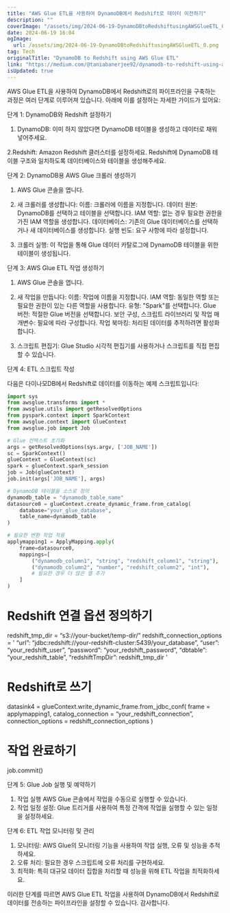 ```yaml
---
title: "AWS Glue ETL을 사용하여 DynamoDB에서 Redshift로 데이터 이전하기"
description: ""
coverImage: "/assets/img/2024-06-19-DynamoDBtoRedshiftusingAWSGlueETL_0.png"
date: 2024-06-19 16:04
ogImage:
  url: /assets/img/2024-06-19-DynamoDBtoRedshiftusingAWSGlueETL_0.png
tag: Tech
originalTitle: "DynamoDB to Redshift using AWS Glue ETL"
link: "https://medium.com/@taniabanerjee92/dynamodb-to-redshift-using-aws-glue-etl-e17bc845b176"
isUpdated: true
---
```


AWS Glue ETL을 사용하여 DynamoDB에서 Redshift로의 파이프라인을 구축하는 과정은 여러 단계로 이루어져 있습니다. 아래에 이를 설정하는 자세한 가이드가 있어요:

단계 1: DynamoDB와 Redshift 설정하기

1. DynamoDB:
   이미 하지 않았다면 DynamoDB 테이블을 생성하고 데이터로 채워 넣어주세요.

2.Redshift:
Amazon Redshift 클러스터를 설정하세요.
Redshift에 DynamoDB 테이블 구조와 일치하도록 데이터베이스와 테이블을 생성해주세요.

<!-- cozy-coder - 수평 -->

<ins class="adsbygoogle"
     style="display:block"
     data-ad-client="ca-pub-4877378276818686"
     data-ad-slot="1107185301"
     data-ad-format="auto"
     data-full-width-responsive="true"></ins>

<script>
     (adsbygoogle = window.adsbygoogle || []).push({});
</script>

단계 2: DynamoDB용 AWS Glue 크롤러 생성하기

1. AWS Glue 콘솔을 엽니다.
2. 새 크롤러를 생성합니다:
   이름: 크롤러에 이름을 지정합니다.
   데이터 원본: DynamoDB를 선택하고 테이블을 선택합니다.
   IAM 역할: 없는 경우 필요한 권한을 가진 IAM 역할을 생성합니다.
   데이터베이스: 기존의 Glue 데이터베이스를 선택하거나 새 데이터베이스를 생성합니다.
   실행 빈도: 요구 사항에 따라 설정합니다.

3. 크롤러 실행:
   이 작업을 통해 Glue 데이터 카탈로그에 DynamoDB 테이블을 위한 테이블이 생성됩니다.

단계 3: AWS Glue ETL 작업 생성하기

<!-- cozy-coder - 수평 -->

<ins class="adsbygoogle"
     style="display:block"
     data-ad-client="ca-pub-4877378276818686"
     data-ad-slot="1107185301"
     data-ad-format="auto"
     data-full-width-responsive="true"></ins>

<script>
     (adsbygoogle = window.adsbygoogle || []).push({});
</script>

1. AWS Glue 콘솔을 엽니다.
2. 새 작업을 만듭니다:
   이름: 작업에 이름을 지정합니다.
   IAM 역할: 동일한 역할 또는 필요한 권한이 있는 다른 역할을 사용합니다.
   유형: "Spark"를 선택합니다.
   Glue 버전: 적절한 Glue 버전을 선택합니다.
   보안 구성, 스크립트 라이브러리 및 작업 매개변수: 필요에 따라 구성합니다.
   작업 북마킹: 처리된 데이터를 추적하려면 활성화합니다.

3. 스크립트 편집기:
   Glue Studio 시각적 편집기를 사용하거나 스크립트를 직접 편집할 수 있습니다.

단계 4: ETL 스크립트 작성

다음은 다이나모DB에서 Redshift로 데이터를 이동하는 예제 스크립트입니다:

<!-- cozy-coder - 수평 -->

<ins class="adsbygoogle"
     style="display:block"
     data-ad-client="ca-pub-4877378276818686"
     data-ad-slot="1107185301"
     data-ad-format="auto"
     data-full-width-responsive="true"></ins>

<script>
     (adsbygoogle = window.adsbygoogle || []).push({});
</script>

```python
import sys
from awsglue.transforms import *
from awsglue.utils import getResolvedOptions
from pyspark.context import SparkContext
from awsglue.context import GlueContext
from awsglue.job import Job

# Glue 컨텍스트 초기화
args = getResolvedOptions(sys.argv, ['JOB_NAME'])
sc = SparkContext()
glueContext = GlueContext(sc)
spark = glueContext.spark_session
job = Job(glueContext)
job.init(args['JOB_NAME'], args)

# DynamoDB 테이블을 소스로 정의
dynamodb_table = "dynamodb_table_name"
datasource0 = glueContext.create_dynamic_frame.from_catalog(
    database="your_glue_database",
    table_name=dynamodb_table
)

# 필요한 변환 작업 적용
applymapping1 = ApplyMapping.apply(
    frame=datasource0,
    mappings=[
        ("dynamodb_column1", "string", "redshift_column1", "string"),
        ("dynamodb_column2", "number", "redshift_column2", "int"),
        # 필요한 경우 더 많은 열 추가
    ]
)
```

<!-- cozy-coder - 수평 -->

<ins class="adsbygoogle"
     style="display:block"
     data-ad-client="ca-pub-4877378276818686"
     data-ad-slot="1107185301"
     data-ad-format="auto"
     data-full-width-responsive="true"></ins>

<script>
     (adsbygoogle = window.adsbygoogle || []).push({});
</script>

# Redshift 연결 옵션 정의하기

redshift_tmp_dir = “s3://your-bucket/temp-dir/”
redshift_connection_options = '
“url”: “jdbc:redshift://your-redshift-cluster:5439/your_database”,
“user”: “your_redshift_user”,
“password”: “your_redshift_password”,
“dbtable”: “your_redshift_table”,
“redshiftTmpDir”: redshift_tmp_dir
'

# Redshift로 쓰기

datasink4 = glueContext.write_dynamic_frame.from_jdbc_conf(
frame = applymapping1,
catalog_connection = “your_redshift_connection”,
connection_options = redshift_connection_options
)

# 작업 완료하기

job.commit()

단계 5: Glue Job 실행 및 예약하기

<!-- cozy-coder - 수평 -->

<ins class="adsbygoogle"
     style="display:block"
     data-ad-client="ca-pub-4877378276818686"
     data-ad-slot="1107185301"
     data-ad-format="auto"
     data-full-width-responsive="true"></ins>

<script>
     (adsbygoogle = window.adsbygoogle || []).push({});
</script>

1. 작업 실행
   AWS Glue 콘솔에서 작업을 수동으로 실행할 수 있습니다.
2. 작업 일정 설정:
   Glue 트리거를 사용하여 특정 간격에 작업을 실행할 수 있는 일정을 설정하세요.

단계 6: ETL 작업 모니터링 및 관리

1. 모니터링:
   AWS Glue의 모니터링 기능을 사용하여 작업 실행, 오류 및 성능을 추적하세요.
2. 오류 처리:
   필요한 경우 스크립트에 오류 처리를 구현하세요.
3. 최적화:
   특히 대규모 데이터 집합을 처리할 때 성능을 위해 ETL 작업을 최적화하세요.

이러한 단계를 따르면 AWS Glue ETL 작업을 사용하여 DynamoDB에서 Redshift로 데이터를 전송하는 파이프라인을 설정할 수 있습니다. 감사합니다.
